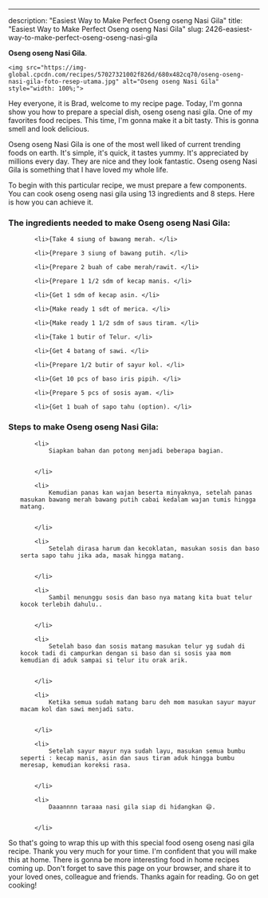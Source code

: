 ---
description: "Easiest Way to Make Perfect Oseng oseng Nasi Gila"
title: "Easiest Way to Make Perfect Oseng oseng Nasi Gila"
slug: 2426-easiest-way-to-make-perfect-oseng-oseng-nasi-gila

<p>
	<strong>Oseng oseng Nasi Gila</strong>. 
	
</p>
<p>
	
	<img src="https://img-global.cpcdn.com/recipes/57027321002f826d/680x482cq70/oseng-oseng-nasi-gila-foto-resep-utama.jpg" alt="Oseng oseng Nasi Gila" style="width: 100%;">
	
	
</p>
<p>
	Hey everyone, it is Brad, welcome to my recipe page. Today, I'm gonna show you how to prepare a special dish, oseng oseng nasi gila. One of my favorites food recipes. This time, I'm gonna make it a bit tasty. This is gonna smell and look delicious.
</p>
	
<p>
	
</p>
<p>
	Oseng oseng Nasi Gila is one of the most well liked of current trending foods on earth. It's simple, it's quick, it tastes yummy. It's appreciated by millions every day. They are nice and they look fantastic. Oseng oseng Nasi Gila is something that I have loved my whole life.
</p>

<p>
To begin with this particular recipe, we must prepare a few components. You can cook oseng oseng nasi gila using 13 ingredients and 8 steps. Here is how you can achieve it.
</p>

<h3>The ingredients needed to make Oseng oseng Nasi Gila:</h3>

<ol>
	
		<li>{Take 4 siung of bawang merah. </li>
	
		<li>{Prepare 3 siung of bawang putih. </li>
	
		<li>{Prepare 2 buah of cabe merah/rawit. </li>
	
		<li>{Prepare 1 1/2 sdm of kecap manis. </li>
	
		<li>{Get 1 sdm of kecap asin. </li>
	
		<li>{Make ready 1 sdt of merica. </li>
	
		<li>{Make ready 1 1/2 sdm of saus tiram. </li>
	
		<li>{Take 1 butir of Telur. </li>
	
		<li>{Get 4 batang of sawi. </li>
	
		<li>{Prepare 1/2 butir of sayur kol. </li>
	
		<li>{Get 10 pcs of baso iris pipih. </li>
	
		<li>{Prepare 5 pcs of sosis ayam. </li>
	
		<li>{Get 1 buah of sapo tahu (option). </li>
	
</ol>
<p>
	
</p>

<h3>Steps to make Oseng oseng Nasi Gila:</h3>

<ol>
	
		<li>
			Siapkan bahan dan potong menjadi beberapa bagian.
			
			
		</li>
	
		<li>
			Kemudian panas kan wajan beserta minyaknya, setelah panas masukan bawang merah bawang putih cabai kedalam wajan tumis hingga matang.
			
			
		</li>
	
		<li>
			Setelah dirasa harum dan kecoklatan, masukan sosis dan baso serta sapo tahu jika ada, masak hingga matang.
			
			
		</li>
	
		<li>
			Sambil menunggu sosis dan baso nya matang kita buat telur kocok terlebih dahulu..
			
			
		</li>
	
		<li>
			Setelah baso dan sosis matang masukan telur yg sudah di kocok tadi di campurkan dengan si baso dan si sosis yaa mom kemudian di aduk sampai si telur itu orak arik.
			
			
		</li>
	
		<li>
			Ketika semua sudah matang baru deh mom masukan sayur mayur macam kol dan sawi menjadi satu.
			
			
		</li>
	
		<li>
			Setelah sayur mayur nya sudah layu, masukan semua bumbu seperti : kecap manis, asin dan saus tiram aduk hingga bumbu meresap, kemudian koreksi rasa.
			
			
		</li>
	
		<li>
			Daaannnn taraaa nasi gila siap di hidangkan 😄.
			
			
		</li>
	
</ol>

<p>
	
</p>

<p>
	So that's going to wrap this up with this special food oseng oseng nasi gila recipe. Thank you very much for your time. I'm confident that you will make this at home. There is gonna be more interesting food in home recipes coming up. Don't forget to save this page on your browser, and share it to your loved ones, colleague and friends. Thanks again for reading. Go on get cooking!
</p>
